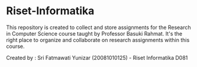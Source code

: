 # Riset-Informatika
This repository is created to collect and store assignments for the Research in Computer Science course taught by Professor Basuki Rahmat. It's the right place to organize and collaborate on research assignments within this course.

Created by :
Sri Fatmawati Yunizar (20081010125) - Riset Informatika D081
